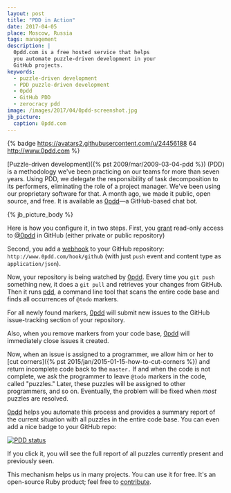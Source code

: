 ```yaml
---
layout: post
title: "PDD in Action"
date: 2017-04-05
place: Moscow, Russia
tags: management
description: |
  0pdd.com is a free hosted service that helps
  you automate puzzle-driven development in your
  GitHub projects.
keywords:
  - puzzle-driven development
  - PDD puzzle-driven development
  - 0pdd
  - GitHub PDD
  - zerocracy pdd
image: /images/2017/04/0pdd-screenshot.jpg
jb_picture:
  caption: 0pdd.com
---
```


{% badge https://avatars2.githubusercontent.com/u/24456188 64 http://www.0pdd.com %}

[Puzzle-driven development]({% pst 2009/mar/2009-03-04-pdd %})
(PDD) is a methodology we've been practicing on our teams
for more than seven years. Using PDD, we delegate the responsibility of
task decomposition to its performers, eliminating
the role of a project manager. We've been using our proprietary software
for that. A month ago, we made it public, open source, and free.
It is available as [0pdd](http://www.0pdd.com)&mdash;a GitHub-based chat bot.

<!--more-->

{% jb_picture_body %}

Here is how you configure it, in two steps. First, you
[grant](https://help.github.com/articles/inviting-collaborators-to-a-personal-repository/)
read-only access to [@0pdd](https://github.com/0pdd) in GitHub
(either private or public repository)

Second, you add a [webhook](https://help.github.com/articles/about-webhooks/)
to your GitHub repository: `http://www.0pdd.com/hook/github` (with just `push` event
and content type as `application/json`).

Now, your repository is being watched by [0pdd](http://www.0pdd.com). Every
time you `git push` something new, it does a `git pull` and retrieves your changes
from GitHub. Then it runs [pdd](http://github.com/yegor256/pdd), a command line tool
that scans the entire code base and finds all occurrences of `@todo`
markers.

For all newly found markers, [0pdd](http://www.0pdd.com) will submit new
issues to the GitHub issue-tracking section of your repository.

Also, when you remove markers from your code base,
[0pdd](http://www.0pdd.com) will immediately close issues it created.

Now, when an issue is assigned to a programmer, we allow him or her
to [cut corners]({% pst 2015/jan/2015-01-15-how-to-cut-corners %})
and return incomplete code back to the `master.` If and when the code is
not complete, we ask the programmer to leave `@todo` markers in the code, called
"puzzles." Later, these puzzles will be assigned to other programmers,
and so on. Eventually, the problem will be fixed when _most_ puzzles are
resolved.

[0pdd](http://www.0pdd.com) helps you automate this process and provides
a summary report of the current situation with all puzzles in the entire
code base. You can even add a nice badge to your GitHub repo:

[![PDD status](http://www.0pdd.com/svg?name=yegor256/0pdd)](http://www.0pdd.com/p?name=yegor256/0pdd)

If you click it, you will see the full report of all puzzles
currently present and previously seen.

This mechanism helps us in many projects. You can use it for free. It's
an open-source Ruby product; feel free to [contribute](https://github.com/yegor256/0pdd).
